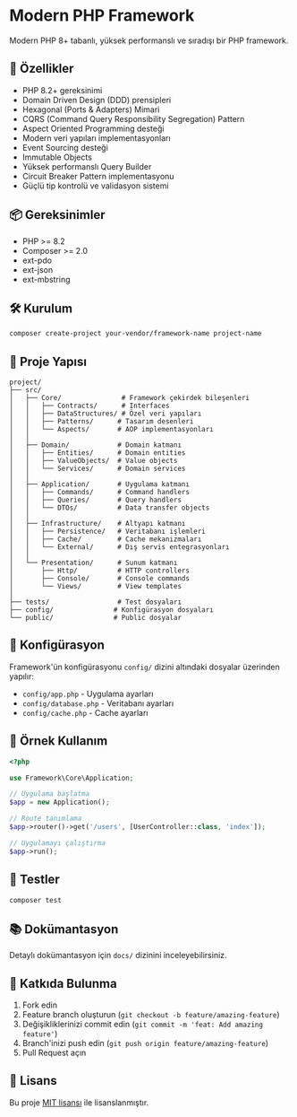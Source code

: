# Modern PHP Framework

Modern PHP 8+ tabanlı, yüksek performanslı ve sıradışı bir PHP framework.

## 🚀 Özellikler

- PHP 8.2+ gereksinimi
- Domain Driven Design (DDD) prensipleri
- Hexagonal (Ports & Adapters) Mimari
- CQRS (Command Query Responsibility Segregation) Pattern
- Aspect Oriented Programming desteği
- Modern veri yapıları implementasyonları
- Event Sourcing desteği
- Immutable Objects
- Yüksek performanslı Query Builder
- Circuit Breaker Pattern implementasyonu
- Güçlü tip kontrolü ve validasyon sistemi

## 📦 Gereksinimler

- PHP >= 8.2
- Composer >= 2.0
- ext-pdo
- ext-json
- ext-mbstring

## 🛠 Kurulum

```bash
composer create-project your-vendor/framework-name project-name
```

## 📂 Proje Yapısı

```plaintext
project/
├── src/
│   ├── Core/               # Framework çekirdek bileşenleri
│   │   ├── Contracts/      # Interfaces
│   │   ├── DataStructures/ # Özel veri yapıları
│   │   ├── Patterns/      # Tasarım desenleri
│   │   └── Aspects/       # AOP implementasyonları
│   │
│   ├── Domain/            # Domain katmanı
│   │   ├── Entities/      # Domain entities
│   │   ├── ValueObjects/  # Value objects
│   │   └── Services/      # Domain services
│   │
│   ├── Application/       # Uygulama katmanı
│   │   ├── Commands/      # Command handlers
│   │   ├── Queries/       # Query handlers
│   │   └── DTOs/          # Data transfer objects
│   │
│   ├── Infrastructure/    # Altyapı katmanı
│   │   ├── Persistence/   # Veritabanı işlemleri
│   │   ├── Cache/         # Cache mekanizmaları
│   │   └── External/      # Dış servis entegrasyonları
│   │
│   └── Presentation/      # Sunum katmanı
│       ├── Http/          # HTTP controllers
│       ├── Console/       # Console commands
│       └── Views/         # View templates
│
├── tests/                 # Test dosyaları
├── config/               # Konfigürasyon dosyaları
└── public/               # Public dosyalar
```

## 🔧 Konfigürasyon

Framework'ün konfigürasyonu `config/` dizini altındaki dosyalar üzerinden yapılır:

- `config/app.php` - Uygulama ayarları
- `config/database.php` - Veritabanı ayarları
- `config/cache.php` - Cache ayarları

## 📝 Örnek Kullanım

```php
<?php

use Framework\Core\Application;

// Uygulama başlatma
$app = new Application();

// Route tanımlama
$app->router()->get('/users', [UserController::class, 'index']);

// Uygulamayı çalıştırma
$app->run();
```

## 🧪 Testler

```bash
composer test
```

## 📚 Dokümantasyon

Detaylı dokümantasyon için `docs/` dizinini inceleyebilirsiniz.

## 🤝 Katkıda Bulunma

1. Fork edin
2. Feature branch oluşturun (`git checkout -b feature/amazing-feature`)
3. Değişikliklerinizi commit edin (`git commit -m 'feat: Add amazing feature'`)
4. Branch'inizi push edin (`git push origin feature/amazing-feature`)
5. Pull Request açın

## 📄 Lisans

Bu proje [MIT lisansı](LICENSE) ile lisanslanmıştır.